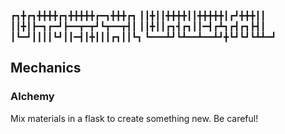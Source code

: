 
┏┓╋┏┓╋╋╋╋┏┓╋╋╋╋╋┏━┓╋╋╋┏┓
┃┃╋┃┃╋╋╋╋┃┃╋╋╋╋╋┃┏┛╋╋╋┃┃
┃┃╋┃┣━┓┏━┛┣━━┳━┳┛┗┳━━┳┫┃
┃┃╋┃┃┏┓┫┏┓┃┃━┫┏┻┓┏┫┏┓┣┫┃
┃┗━┛┃┃┃┃┗┛┃┃━┫┃╋┃┃┃┏┓┃┃┗┓
┗━━━┻┛┗┻━━┻━━┻┛╋┗┛┗┛┗┻┻━┛
## Mechanics
### Alchemy
Mix materials in a flask to create something new. Be careful!
